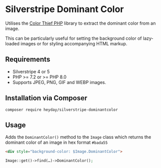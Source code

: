 # Silverstripe Dominant Color

Utilises the [Color Thief PHP](https://github.com/ksubileau/color-thief-php) library to extract the dominant color from an image. 

This can be particularly useful for setting the background color of lazy-loaded images or for styling accompanying HTML markup.

## Requirements

- Silverstripe 4 or 5
- PHP >= 7.2 or >= PHP 8.0
- Supports JPEG, PNG, GIF and WEBP images.

## Installation via Composer

```
composer require heyday/silverstripe-dominantcolor
```

## Usage

Adds the `DominantColor()` method to the `Image` class which returns the dominant color of an image in hex format `#bada55`

```html
<div style="background-color: $Image.DominantColor">
```

```php
Image::get()->find(…)->DominantColor();
```